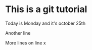 # This is a git tutorial

Today is Monday and it's october 25th

Another line

More lines on line x
